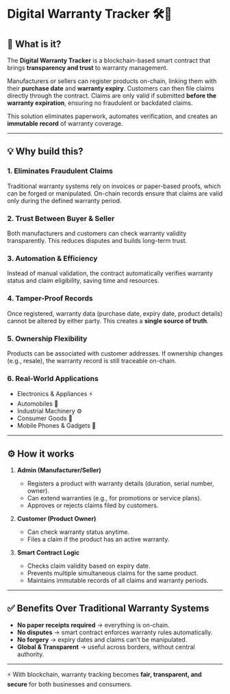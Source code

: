 # Digital Warranty Tracker 🛠️📑

## 📌 What is it?

The **Digital Warranty Tracker** is a blockchain-based smart contract that brings **transparency and trust** to warranty management.

Manufacturers or sellers can register products on-chain, linking them with their **purchase date** and **warranty expiry**. Customers can then file claims directly through the contract. Claims are only valid if submitted **before the warranty expiration**, ensuring no fraudulent or backdated claims.

This solution eliminates paperwork, automates verification, and creates an **immutable record** of warranty coverage.

---   
  
## 💡 Why build this?  

### 1. Eliminates Fraudulent Claims 

Traditional warranty systems rely on invoices or paper-based proofs, which can be forged or manipulated. On-chain records ensure that claims are valid only during the defined warranty period.

### 2. Trust Between Buyer & Seller

Both manufacturers and customers can check warranty validity transparently. This reduces disputes and builds long-term trust.

### 3. Automation & Efficiency

Instead of manual validation, the contract automatically verifies warranty status and claim eligibility, saving time and resources.

### 4. Tamper-Proof Records

Once registered, warranty data (purchase date, expiry date, product details) cannot be altered by either party. This creates a **single source of truth**.

### 5. Ownership Flexibility

Products can be associated with customer addresses. If ownership changes (e.g., resale), the warranty record is still traceable on-chain.

### 6. Real-World Applications

- Electronics & Appliances ⚡
- Automobiles 🚗
- Industrial Machinery ⚙️
- Consumer Goods 🛒
- Mobile Phones & Gadgets 📱

---

## ⚙️ How it works

1. **Admin (Manufacturer/Seller)**

   - Registers a product with warranty details (duration, serial number, owner).
   - Can extend warranties (e.g., for promotions or service plans).
   - Approves or rejects claims filed by customers.

2. **Customer (Product Owner)**

   - Can check warranty status anytime.
   - Files a claim if the product has an active warranty.

3. **Smart Contract Logic**
   - Checks claim validity based on expiry date.
   - Prevents multiple simultaneous claims for the same product.
   - Maintains immutable records of all claims and warranty periods.

---

## ✅ Benefits Over Traditional Warranty Systems

- **No paper receipts required** → everything is on-chain.
- **No disputes** → smart contract enforces warranty rules automatically.
- **No forgery** → expiry dates and claims can’t be manipulated.
- **Global & Transparent** → useful across borders, without central authority.

---

⚡ With blockchain, warranty tracking becomes **fair, transparent, and secure** for both businesses and consumers.
